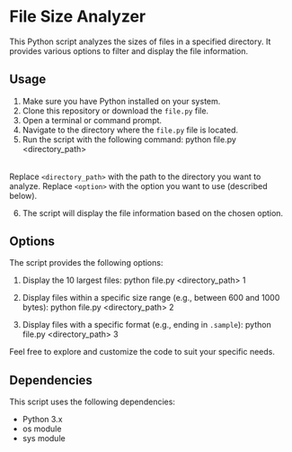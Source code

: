 # File Size Analyzer

This Python script analyzes the sizes of files in a specified directory. It provides various options to filter and display the file information.

## Usage

1. Make sure you have Python installed on your system.
2. Clone this repository or download the `file.py` file.
3. Open a terminal or command prompt.
4. Navigate to the directory where the `file.py` file is located.
5. Run the script with the following command: 
python file.py <directory_path> <option>

Replace `<directory_path>` with the path to the directory you want to analyze.
Replace `<option>` with the option you want to use (described below).

6. The script will display the file information based on the chosen option.

## Options

The script provides the following options:

1. Display the 10 largest files:
python file.py <directory_path> 1

2. Display files within a specific size range (e.g., between 600 and 1000 bytes):
python file.py <directory_path> 2 

3. Display files with a specific format (e.g., ending in `.sample`):
python file.py <directory_path> 3

Feel free to explore and customize the code to suit your specific needs.

## Dependencies

This script uses the following dependencies:

- Python 3.x
- os module
- sys module

